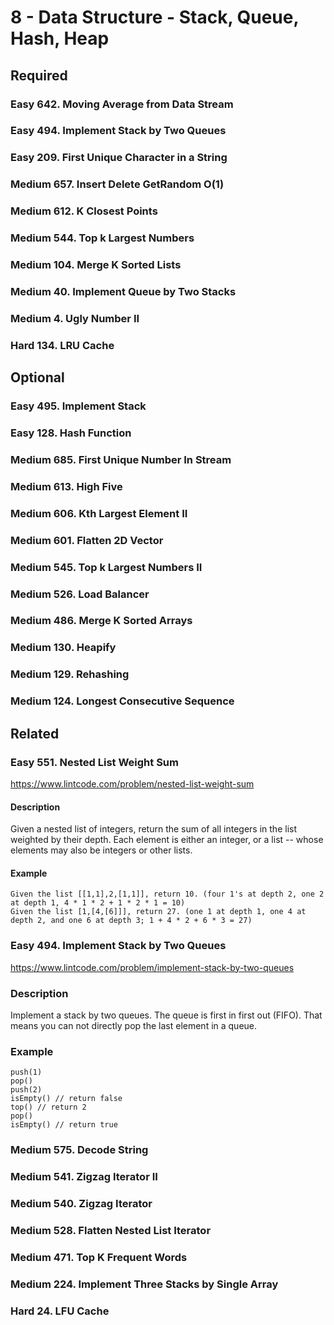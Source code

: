 # 8 - Data Structure - Stack, Queue, Hash, Heap

## Required

### Easy  642. Moving Average from Data Stream
### Easy  494. Implement Stack by Two Queues
### Easy  209. First Unique Character in a String
### Medium  657. Insert Delete GetRandom O(1)
### Medium  612. K Closest Points
### Medium  544. Top k Largest Numbers
### Medium  104. Merge K Sorted Lists
### Medium  40. Implement Queue by Two Stacks
### Medium  4. Ugly Number II
### Hard  134. LRU Cache

## Optional

### Easy  495. Implement Stack
### Easy  128. Hash Function
### Medium  685. First Unique Number In Stream
### Medium  613. High Five
### Medium  606. Kth Largest Element II
### Medium  601. Flatten 2D Vector
### Medium  545. Top k Largest Numbers II
### Medium  526. Load Balancer
### Medium  486. Merge K Sorted Arrays
### Medium  130. Heapify
### Medium  129. Rehashing
### Medium  124. Longest Consecutive Sequence

## Related

### Easy  551. Nested List Weight Sum
https://www.lintcode.com/problem/nested-list-weight-sum

#### Description
Given a nested list of integers, return the sum of all integers in the list weighted by their depth. Each element is either an integer, or a list -- whose elements may also be integers or other lists.

#### Example
    Given the list [[1,1],2,[1,1]], return 10. (four 1's at depth 2, one 2 at depth 1, 4 * 1 * 2 + 1 * 2 * 1 = 10)
    Given the list [1,[4,[6]]], return 27. (one 1 at depth 1, one 4 at depth 2, and one 6 at depth 3; 1 + 4 * 2 + 6 * 3 = 27)

### Easy  494. Implement Stack by Two Queues
https://www.lintcode.com/problem/implement-stack-by-two-queues

### Description
Implement a stack by two queues. The queue is first in first out (FIFO). That means you can not directly pop the last element in a queue.

### Example
    push(1)
    pop()
    push(2)
    isEmpty() // return false
    top() // return 2
    pop()
    isEmpty() // return true
    
### Medium  575. Decode String
### Medium  541. Zigzag Iterator II
### Medium  540. Zigzag Iterator
### Medium  528. Flatten Nested List Iterator
### Medium  471. Top K Frequent Words
### Medium  224. Implement Three Stacks by Single Array
### Hard  24. LFU Cache
